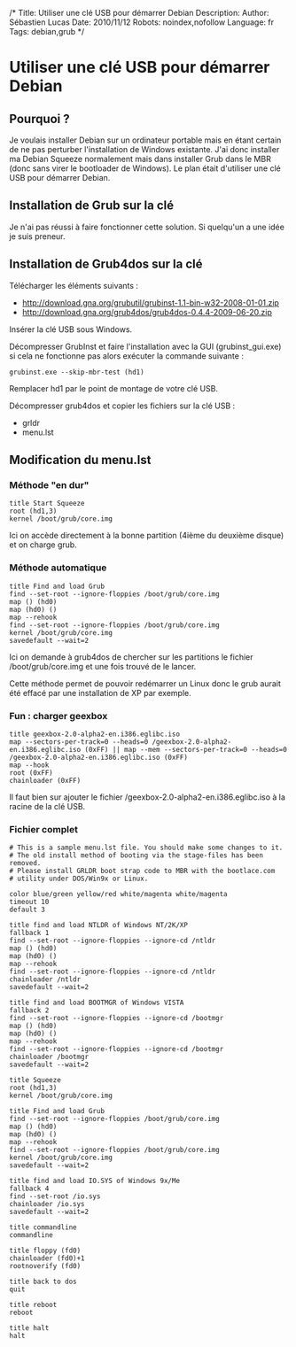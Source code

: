 /*
Title: Utiliser une clé USB pour démarrer Debian
Description: 
Author: Sébastien Lucas
Date: 2010/11/12
Robots: noindex,nofollow
Language: fr
Tags: debian,grub
*/
# Utiliser une clé USB pour démarrer Debian

## Pourquoi ?
Je voulais installer Debian sur un ordinateur portable mais en étant certain de ne pas perturber l'installation de Windows existante. J'ai donc installer ma Debian Squeeze normalement mais dans installer Grub dans le MBR (donc sans virer le bootloader de Windows). Le plan était d'utiliser une clé USB pour démarrer Debian.

## Installation de Grub sur la clé

Je n'ai pas réussi à faire fonctionner cette solution. Si quelqu'un a une idée je suis preneur.

## Installation de Grub4dos sur la clé

Télécharger les éléments suivants :

* http://download.gna.org/grubutil/grubinst-1.1-bin-w32-2008-01-01.zip
* http://download.gna.org/grub4dos/grub4dos-0.4.4-2009-06-20.zip

Insérer la clé USB sous Windows.

Décompresser GrubInst et faire l'installation avec la GUI (grubinst_gui.exe) si cela ne fonctionne pas alors exécuter la commande suivante :

```
grubinst.exe --skip-mbr-test (hd1)
```
Remplacer hd1 par le point de montage de votre clé USB.

Décompresser grub4dos et copier les fichiers sur la clé USB :

* grldr
* menu.lst

## Modification du menu.lst

### Méthode "en dur"

```
title Start Squeeze
root (hd1,3)
kernel /boot/grub/core.img
```
Ici on accède directement à la bonne partition (4ième du deuxième disque) et on charge grub.

### Méthode automatique

```
title Find and load Grub
find --set-root --ignore-floppies /boot/grub/core.img
map () (hd0)
map (hd0) ()
map --rehook
find --set-root --ignore-floppies /boot/grub/core.img
kernel /boot/grub/core.img
savedefault --wait=2
```
Ici on demande à grub4dos de chercher sur les partitions le fichier /boot/grub/core.img et une fois trouvé de le lancer.

Cette méthode permet de pouvoir redémarrer un Linux donc le grub aurait été effacé par une installation de XP par exemple.

### Fun : charger geexbox

```
title geexbox-2.0-alpha2-en.i386.eglibc.iso
map --sectors-per-track=0 --heads=0 /geexbox-2.0-alpha2-en.i386.eglibc.iso (0xFF) || map --mem --sectors-per-track=0 --heads=0 /geexbox-2.0-alpha2-en.i386.eglibc.iso (0xFF)
map --hook
root (0xFF)
chainloader (0xFF)
```
Il faut bien sur ajouter le fichier /geexbox-2.0-alpha2-en.i386.eglibc.iso à la racine de la clé USB.

### Fichier complet

```-
# This is a sample menu.lst file. You should make some changes to it.
# The old install method of booting via the stage-files has been removed.
# Please install GRLDR boot strap code to MBR with the bootlace.com
# utility under DOS/Win9x or Linux.

color blue/green yellow/red white/magenta white/magenta
timeout 10
default 3

title find and load NTLDR of Windows NT/2K/XP
fallback 1
find --set-root --ignore-floppies --ignore-cd /ntldr
map () (hd0)
map (hd0) ()
map --rehook
find --set-root --ignore-floppies --ignore-cd /ntldr
chainloader /ntldr
savedefault --wait=2

title find and load BOOTMGR of Windows VISTA
fallback 2
find --set-root --ignore-floppies --ignore-cd /bootmgr
map () (hd0)
map (hd0) ()
map --rehook
find --set-root --ignore-floppies --ignore-cd /bootmgr
chainloader /bootmgr
savedefault --wait=2

title Squeeze
root (hd1,3)
kernel /boot/grub/core.img

title Find and load Grub
find --set-root --ignore-floppies /boot/grub/core.img
map () (hd0)
map (hd0) ()
map --rehook
find --set-root --ignore-floppies /boot/grub/core.img
kernel /boot/grub/core.img
savedefault --wait=2

title find and load IO.SYS of Windows 9x/Me
fallback 4
find --set-root /io.sys
chainloader /io.sys
savedefault --wait=2

title commandline
commandline

title floppy (fd0)
chainloader (fd0)+1
rootnoverify (fd0)

title back to dos
quit

title reboot
reboot

title halt
halt

```






